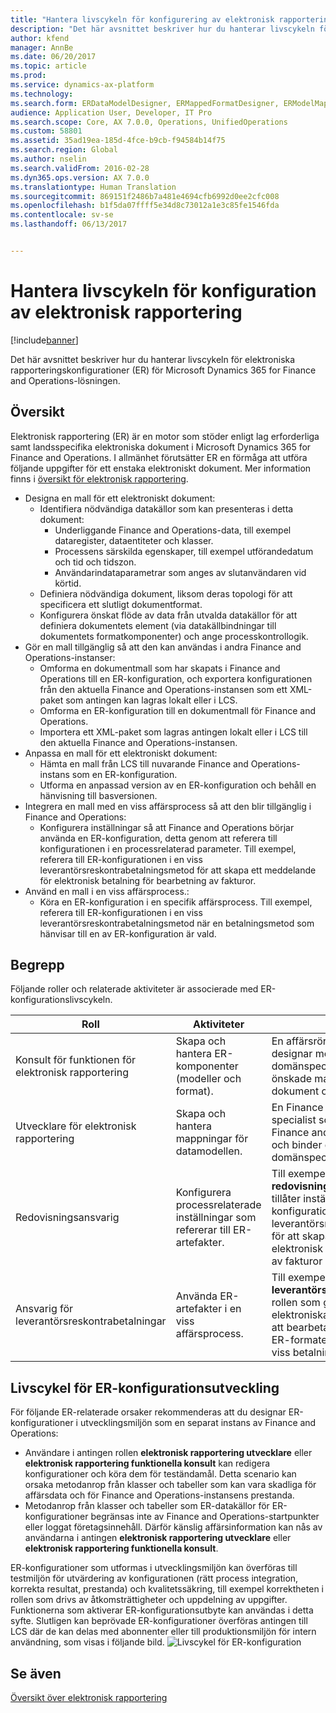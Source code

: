 ```yaml
---
title: "Hantera livscykeln för konfigurering av elektronisk rapportering"
description: "Det här avsnittet beskriver hur du hanterar livscykeln för elektroniska rapporteringskonfigurationer (ER) för Microsoft Dynamics 365 for Finance and Operations-lösningen."
author: kfend
manager: AnnBe
ms.date: 06/20/2017
ms.topic: article
ms.prod: 
ms.service: dynamics-ax-platform
ms.technology: 
ms.search.form: ERDataModelDesigner, ERMappedFormatDesigner, ERModelMappingDesigner, ERModelMappingTable, ERSolutionImport, ERSolutionTable, ERVendorTable, ERWorkspace
audience: Application User, Developer, IT Pro
ms.search.scope: Core, AX 7.0.0, Operations, UnifiedOperations
ms.custom: 58801
ms.assetid: 35ad19ea-185d-4fce-b9cb-f94584b14f75
ms.search.region: Global
ms.author: nselin
ms.search.validFrom: 2016-02-28
ms.dyn365.ops.version: AX 7.0.0
ms.translationtype: Human Translation
ms.sourcegitcommit: 869151f2486b7a481e4694cfb6992d0ee2cfc008
ms.openlocfilehash: b1f5da07ffff5e34d8c73012a1e3c85fe1546fda
ms.contentlocale: sv-se
ms.lasthandoff: 06/13/2017


---
```


# Hantera livscykeln för konfiguration av elektronisk rapportering
<a id="manage-the-electronic-reporting-configuration-lifecycle" class="xliff"></a>

[!include[banner](../includes/banner.md)]


Det här avsnittet beskriver hur du hanterar livscykeln för elektroniska rapporteringskonfigurationer (ER) för Microsoft Dynamics 365 for Finance and Operations-lösningen.

Översikt
<a id="overview" class="xliff"></a>
--------

Elektronisk rapportering (ER) är en motor som stöder enligt lag erforderliga samt landsspecifika elektroniska dokument i Microsoft Dynamics 365 for Finance and Operations. I allmänhet förutsätter ER en förmåga att utföra följande uppgifter för ett enstaka elektroniskt dokument. Mer information finns i [översikt för elektronisk rapportering](general-electronic-reporting.md).

-   Designa en mall för ett elektroniskt dokument:
    -   Identifiera nödvändiga datakällor som kan presenteras i detta dokument:
        -   Underliggande Finance and Operations-data, till exempel dataregister, dataentiteter och klasser.
        -   Processens särskilda egenskaper, till exempel utförandedatum och tid och tidszon.
        -   Användarindataparametrar som anges av slutanvändaren vid körtid.
    -   Definiera nödvändiga dokument, liksom deras topologi för att specificera ett slutligt dokumentformat.
    -   Konfigurera önskat flöde av data från utvalda datakällor för att definiera dokumentets element (via datakällbindningar till dokumentets formatkomponenter) och ange processkontrollogik.
-   Gör en mall tillgänglig så att den kan användas i andra Finance and Operations-instanser:
    -   Omforma en dokumentmall som har skapats i Finance and Operations till en ER-konfiguration, och exportera konfigurationen från den aktuella Finance and Operations-instansen som ett XML-paket som antingen kan lagras lokalt eller i LCS.
    -   Omforma en ER-konfiguration till en dokumentmall för Finance and Operations.
    -   Importera ett XML-paket som lagras antingen lokalt eller i LCS till den aktuella Finance and Operations-instansen.
-   Anpassa en mall för ett elektroniskt dokument:
    -   Hämta en mall från LCS till nuvarande Finance and Operations-instans som en ER-konfiguration.
    -   Utforma en anpassad version av en ER-konfiguration och behåll en hänvisning till basversionen.
-   Integrera en mall med en viss affärsprocess så att den blir tillgänglig i Finance and Operations:
    -   Konfigurera inställningar så att Finance and Operations börjar använda en ER-konfiguration, detta genom att referera till konfigurationen i en processrelaterad parameter. Till exempel, referera till ER-konfigurationen i en viss leverantörsreskontrabetalningsmetod för att skapa ett meddelande för elektronisk betalning för bearbetning av fakturor.
-   Använd en mall i en viss affärsprocess.:
    -   Köra en ER-konfiguration i en specifik affärsprocess. Till exempel, referera till ER-konfigurationen i en viss leverantörsreskontrabetalningsmetod när en betalningsmetod som hänvisar till en av ER-konfiguration är vald.

## Begrepp
<a id="concepts" class="xliff"></a>
Följande roller och relaterade aktiviteter är associerade med ER-konfigurationslivscykeln.

| Roll                                       | Aktiviteter                                                      | beskrivning                                                                                                                                                                                                                  |
|--------------------------------------------|-----------------------------------------------------------------|------------------------------------------------------------------------------------------------------------------------------------------------------------------------------------------------------------------------------|
| Konsult för funktionen för elektronisk rapportering | Skapa och hantera ER-komponenter (modeller och format).           | En affärsrörelsemänniska som designar modeller för ER-domänspecifika data, utformar önskade mallar för elektroniska dokument och binder dem.                                                                           |
| Utvecklare för elektronisk rapportering             | Skapa och hantera mappningar för datamodellen.                          | En Finance and Operations-specialist som väljer önskade Finance and Operations-datakällor och binder dem till ER-domänspecifika datamodeller.                                                                 |
| Redovisningsansvarig                      | Konfigurera processrelaterade inställningar som refererar till ER-artefakter. | Till exempel, en **redovisningsansvarig**-roll som tillåter inställningarna för en ER-konfiguration att användas i en viss leverantörsreskontrabetalningsmetod för att skapa ett meddelande för elektronisk betalning för bearbetning av fakturor |
| Ansvarig för leverantörsreskontrabetalningar            | Använda ER-artefakter i en viss affärsprocess.                | Till exempel, **Ansvarig för leverantörsreskontrabetalningar**-rollen som gör att meddelanden för elektroniska betalningar skapas för att bearbeta fakturor som baseras på ER-formatet som konfigureras för en viss betalningsmetod.           |

## Livscykel för ER-konfigurationsutveckling
<a id="er-configuration-development-lifecycle" class="xliff"></a>
För följande ER-relaterade orsaker rekommenderas att du designar ER-konfigurationer i utvecklingsmiljön som en separat instans av Finance and Operations:

-   Användare i antingen rollen **elektronisk rapportering utvecklare** eller **elektronisk rapportering funktionella konsult** kan redigera konfigurationer och köra dem för teständamål. Detta scenario kan orsaka metodanrop från klasser och tabeller som kan vara skadliga för affärsdata och för Finance and Operations-instansens prestanda.
-   Metodanrop från klasser och tabeller som ER-datakällor för ER-konfigurationer begränsas inte av Finance and Operations-startpunkter eller loggat företagsinnehåll. Därför känslig affärsinformation kan nås av användarna i antingen **elektronisk rapportering utvecklare** eller **elektronisk rapportering funktionella konsult**.

ER-konfigurationer som utformas i utvecklingsmiljön kan överföras till testmiljön för utvärdering av konfigurationen (rätt process integration, korrekta resultat, prestanda) och kvalitetssäkring, till exempel korrektheten i rollen som drivs av åtkomsträttigheter och uppdelning av uppgifter. Funktionerna som aktiverar ER-konfigurationsutbyte kan användas i detta syfte. Slutligen kan beprövade ER-konfigurationer överföras antingen till LCS där de kan delas med abonnenter eller till produktionsmiljön för intern användning, som visas i följande bild. ![Livscykel för ER-konfiguration](./media/ger-configuration-lifecycle.png)

Se även
<a id="see-also" class="xliff"></a>
--------

[Översikt över elektronisk rapportering](general-electronic-reporting.md)




